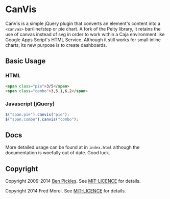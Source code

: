 # CanVis


CanVis is a simple jQuery plugin that converts an element's content into a `<canvas>` bar/line/step or pie chart. A fork of the Peity library, it retains the use of canvas instead of svg in order to work within a Caja environment like Google Apps Script's HTML Service. Although it still works for small inline charts, its new purpose is to create dashboards.

## Basic Usage

### HTML

```html
<span class="pie">3/5</span>
<span class="combo">3,5,1,6,2</span>
```

### Javascript (jQuery)

```js
$("span.pie").canvis("pie");
$("span.combo").canvis("combo");
```

## Docs

More detailed usage can be found at in `index.html` although the documentation is woefully out of date. Good luck.

## Copyright

Copyright 2009-2014 [Ben Pickles](http://benpickles.com/). See [MIT-LICENCE](https://github.com/benpickles/peity/blob/master/MIT-LICENCE) for details.

Copyright 2014 Fred Morel. See [MIT-LICENCE](https://github.com/fmorel90/canvis/blob/master/MIT-LICENCE) for details.
